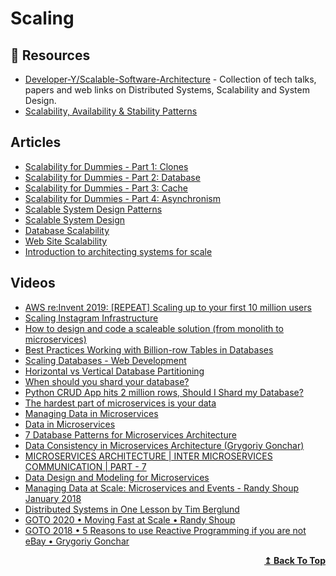 
# Scaling

## 📘 Resources

- [Developer-Y/Scalable-Software-Architecture](https://github.com/Developer-Y/Scalable-Software-Architecture) - Collection of tech talks, papers and web links on Distributed Systems, Scalability and System Design.
- [Scalability, Availability & Stability Patterns](http://www.slideshare.net/jboner/scalability-availability-stability-patterns/)

## Articles
- [Scalability for Dummies - Part 1: Clones](https://www.lecloud.net/post/7295452622/scalability-for-dummies-part-1-clones)
- [Scalability for Dummies - Part 2: Database](https://www.lecloud.net/post/7994751381/scalability-for-dummies-part-2-database)
- [Scalability for Dummies - Part 3: Cache](https://www.lecloud.net/post/9246290032/scalability-for-dummies-part-3-cache)
- [Scalability for Dummies - Part 4: Asynchronism](https://www.lecloud.net/post/9699762917/scalability-for-dummies-part-4-asynchronism)
- [Scalable System Design Patterns](http://horicky.blogspot.com/2010/10/scalable-system-design-patterns.html)
- [Scalable System Design](http://horicky.blogspot.com/2008/02/scalable-system-design.html)
- [Database Scalability](http://horicky.blogspot.com/2008/03/database-scalability.html)
- [Web Site Scalability](http://horicky.blogspot.com/2008/03/web-site-scalability.html)
- [Introduction to architecting systems for scale](https://lethain.com/introduction-to-architecting-systems-for-scale/#platform_layer)
## Videos
- [AWS re:Invent 2019: [REPEAT] Scaling up to your first 10 million users ](https://www.youtube.com/watch?v=kKjm4ehYiMs)
- [Scaling Instagram Infrastructure](https://www.youtube.com/watch?v=hnpzNAPiC0E)
- [How to design and code a scaleable solution (from monolith to microservices)](https://www.youtube.com/watch?v=rzjy2DDPwio)
- [Best Practices Working with Billion-row Tables in Databases](https://www.youtube.com/watch?v=wj7KEMEkMUE)
- [Scaling Databases - Web Development](https://www.youtube.com/watch?v=dkhOZOmV7Fo)
- [Horizontal vs Vertical Database Partitioning](https://www.youtube.com/watch?v=QA25cMWp9Tk)
- [When should you shard your database?](https://www.youtube.com/watch?v=iHNovZUZM3A)
- [Python CRUD App hits 2 million rows, Should I Shard my Database?](https://www.youtube.com/watch?v=aXD4tWbkoJo)
- [The hardest part of microservices is your data](https://www.youtube.com/watch?v=MrV0DqTqpFU)
- [Managing Data in Microservices](https://www.youtube.com/watch?v=E8-e-3fRHBw)
- [Data in Microservices](https://www.youtube.com/watch?v=31AD6Nobt1o)
- [7 Database Patterns for Microservices Architecture](https://www.youtube.com/watch?v=a_XMsSNdUQA)
- [Data Consistency in Microservices Architecture (Grygoriy Gonchar)](https://www.youtube.com/watch?v=CFdPDfXy6Y0)
- [MICROSERVICES ARCHITECTURE | INTER MICROSERVICES COMMUNICATION | PART - 7](https://www.youtube.com/watch?v=552Zf6ZE6GE)
- [Data Design and Modeling for Microservices](https://www.youtube.com/watch?v=KPtLbSEFe6c)
- [Managing Data at Scale: Microservices and Events - Randy Shoup January 2018](https://www.youtube.com/watch?v=tkxJk01Wz6Y)
- [Distributed Systems in One Lesson by Tim Berglund](https://www.youtube.com/watch?v=Y6Ev8GIlbxc)
- [GOTO 2020 • Moving Fast at Scale • Randy Shoup](https://www.youtube.com/watch?v=R3rXXY6WZ50)
- [GOTO 2018 • 5 Reasons to use Reactive Programming if you are not eBay • Grygoriy Gonchar](https://www.youtube.com/watch?v=DIQ9aNkjKZ8)
<div align="right">
  <b><a href="#contents">↥ Back To Top</a></b>
</div>
